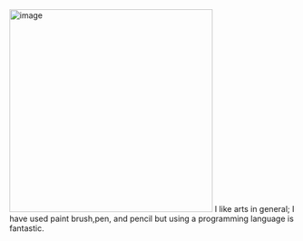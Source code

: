 <img width="358" alt="image" src="https://github.com/user-attachments/assets/acd91ca4-4606-4743-9e1c-1774124c390a">
I like arts in general; I have used paint brush,pen, and pencil but using a programming language is fantastic.
